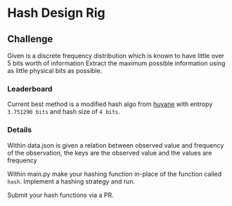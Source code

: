 # Hash Design Rig

## Challenge
Given is a discrete frequency distribution which is known to have little over 5 bits worth of information
Extract the maximum possible information using as little physical bits as possible.

### Leaderboard

Current best method is a modified hash algo from [huyane](https://github.com/HuyaneMatsu) with entropy `3.751290 bits` and hash size of `4 bits`.

### Details

Within data.json is given a relation between observed value and frequency of the observation, the keys are the observed value and the values are frequency

Within main.py make your hashing function in-place of the function called `hash`. Implement a hashing strategy and run.

Submit your hash functions via a PR.